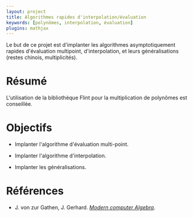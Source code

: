 ```yaml
---
layout: project
title: Algorithmes rapides d'interpolation/évaluation
keywords: [polynômes, interpolation, évaluation]
plugins: mathjax
---
```


Le but de ce projet est d'implanter les algorithmes asymptotiquement
rapides d'évaluation multipoint, d'interpolation, et leurs
généralisations (restes chinois, multiplicités).

# Résumé

L'utilisation de la bibliothèque Flint pour la multiplication de
polynômes est conseillée.

# Objectifs

- Implanter l'algorithme d'évaluation multi-point.

- Implanter l'algorithme d'interpolation.

- Implanter les généralisations.

# Références

- J. von zur Gathen, J. Gerhard. [*Modern computer Algebra*](http://www.cambridge.org/us/academic/subjects/computer-science/algorithmics-complexity-computer-algebra-and-computational-g/modern-computer-algebra-3rd-edition).
